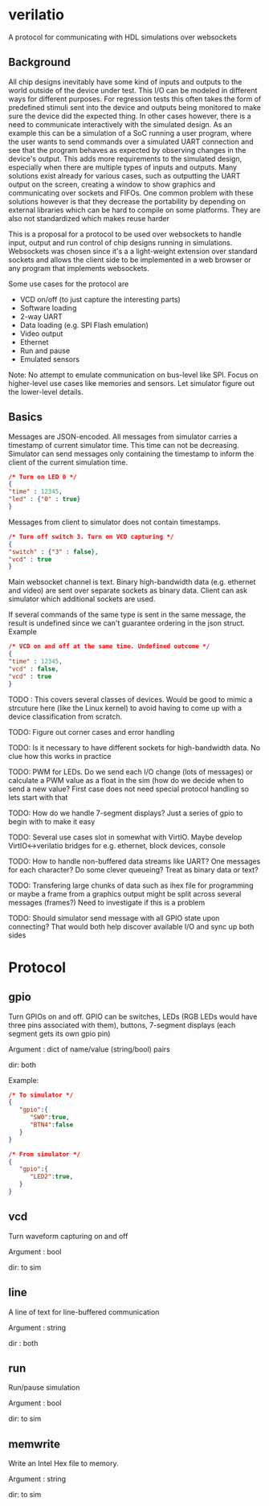 # verilatio
A protocol for communicating with HDL simulations over websockets

## Background
All chip designs inevitably have some kind of inputs and outputs to the world outside of the device under test. This I/O can be modeled in different ways for different purposes. For regression tests this often takes the form of predefined stimuli sent into the device and outputs being monitored to make sure the device did the expected thing. In other cases however, there is a need to communicate interactively with the simulated design. As an example this can be a simulation of a SoC running a user program, where the user wants to send commands over a simulated UART connection and see that the program behaves as expected by observing changes in the device's output. This adds more requirements to the simulated design, especially when there are multiple types of inputs and outputs. Many solutions exist already for various cases, such as outputting the UART output on the screen, creating a window to show graphics and communicating over sockets and FIFOs. One common problem with these solutions however is that they decrease the portability by depending on external libraries which can be hard to compile on some platforms. They are also not standardized which makes reuse harder

This is a proposal for a protocol to be used over websockets to handle input, output and run control of chip designs running in simulations. Websockets was chosen since it's a a light-weight extension over standard sockets and allows the client side to be implemented in a web browser or any program that implements websockets.

Some use cases for the protocol are

* VCD on/off (to just capture the interesting parts)
* Software loading
* 2-way UART
* Data loading (e.g. SPI Flash emulation)
* Video output
* Ethernet
* Run and pause
* Emulated sensors

Note: No attempt to emulate communication on bus-level like SPI. Focus on higher-level use cases like memories and sensors. Let simulator figure out the lower-level details.

Basics
------
Messages are JSON-encoded. All messages from simulator carries a timestamp of current simulator time. This time can not be decreasing. Simulator can send messages only containing the timestamp to inform the client of the current simulation time.

```json
/* Turn on LED 0 */
{
"time" : 12345,
"led" : {"0" : true}
}
```

Messages from client to simulator does not contain timestamps.

```json
/* Turn off switch 3. Turn on VCD capturing */
{
"switch" : {"3" : false},
"vcd" : true
}
```

Main websocket channel is text. Binary high-bandwidth data (e.g. ethernet and video) are sent over separate sockets as binary data. Client can ask simulator which additional sockets are used.

If several commands of the same type is sent in the same message, the result is undefined since we can't guarantee ordering in the json struct. Example

```json
/* VCD on and off at the same time. Undefined outcome */
{
"time" : 12345,
"vcd" : false,
"vcd" : true
}
```

TODO : This covers several classes of devices. Would be good to mimic a strcuture here (like the Linux kernel) to avoid having to come up with a device classification from scratch.

TODO: Figure out corner cases and error handling

TODO: Is it necessary to have different sockets for high-bandwidth data. No clue how this works in practice

TODO: PWM for LEDs. Do we send each I/O change (lots of messages) or calculate a PWM value as a float in the sim (how do we decide when to send a new value? First case does not need special protocol handling so lets start with that

TODO: How do we handle 7-segment displays? Just a series of gpio to begin with to make it easy

TODO: Several use cases slot in somewhat with VirtIO. Maybe develop VirtIO<->verilatio bridges for e.g. ethernet, block devices, console

TODO: How to handle non-buffered data streams like UART? One messages for each character? Do some clever queueing? Treat as binary data or text?

TODO: Transfering large chunks of data such as ihex file for programming or maybe a frame from a graphics output might be split across several messages (frames?) Need to investigate if this is a problem

TODO: Should simulator send message with all GPIO state upon connecting? That would both help discover available I/O and sync up both sides

# Protocol

gpio
----
Turn GPIOs on and off. GPIO can be switches, LEDs (RGB LEDs would have three pins associated with them), buttons, 7-segment displays (each segment gets its own gpio pin)

Argument : dict of name/value (string/bool) pairs

dir: both

Example:
```json
/* To simulator */
{
   "gpio":{
      "SW0":true,
      "BTN4":false
   }
}

/* From simulator */
{
   "gpio":{
      "LED2":true,
   }
}
```

vcd
---
Turn waveform capturing on and off

Argument : bool

dir: to sim

line
----
A line of text for line-buffered communication

Argument : string

dir : both

run
---
Run/pause simulation

Argument : bool

dir: to sim

memwrite
--------
Write an Intel Hex file to memory.

Argument : string

dir: to sim

